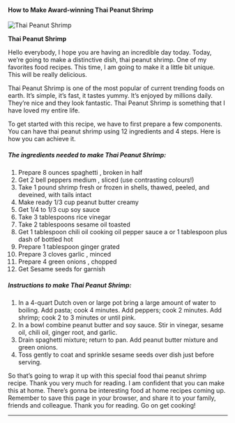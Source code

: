             

#### How to Make Award-winning Thai Peanut Shrimp

![Thai Peanut Shrimp](https://img-global.cpcdn.com/recipes/db41dd97112381b0/751x532cq70/thai-peanut-shrimp-recipe-main-photo.jpg)

**Thai Peanut Shrimp**

Hello everybody, I hope you are having an incredible day today. Today, we’re going to make a distinctive dish, thai peanut shrimp. One of my favorites food recipes. This time, I am going to make it a little bit unique. This will be really delicious.

Thai Peanut Shrimp is one of the most popular of current trending foods on earth. It’s simple, it’s fast, it tastes yummy. It’s enjoyed by millions daily. They’re nice and they look fantastic. Thai Peanut Shrimp is something that I have loved my entire life.

To get started with this recipe, we have to first prepare a few components. You can have thai peanut shrimp using 12 ingredients and 4 steps. Here is how you can achieve it.

##### The ingredients needed to make Thai Peanut Shrimp:

1.  Prepare 8 ounces spaghetti , broken in half
2.  Get 2 bell peppers medium , sliced (use contrasting colours!)
3.  Take 1 pound shrimp fresh or frozen in shells, thawed, peeled, and deveined, with tails intact
4.  Make ready 1/3 cup peanut butter creamy
5.  Get 1/4 to 1/3 cup soy sauce
6.  Take 3 tablespoons rice vinegar
7.  Take 2 tablespoons sesame oil toasted
8.  Get 1 tablespoon chili oil cooking oil pepper sauce a or 1 tablespoon plus dash of bottled hot
9.  Prepare 1 tablespoon ginger grated
10.  Prepare 3 cloves garlic , minced
11.  Prepare 4 green onions , chopped
12.  Get Sesame seeds for garnish

##### Instructions to make Thai Peanut Shrimp:

1.  In a 4-quart Dutch oven or large pot bring a large amount of water to boiling. Add pasta; cook 4 minutes. Add peppers; cook 2 minutes. Add shrimp; cook 2 to 3 minutes or until pink.
2.  In a bowl combine peanut butter and soy sauce. Stir in vinegar, sesame oil, chili oil, ginger root, and garlic.
3.  Drain spaghetti mixture; return to pan. Add peanut butter mixture and green onions.
4.  Toss gently to coat and sprinkle sesame seeds over dish just before serving.

So that’s going to wrap it up with this special food thai peanut shrimp recipe. Thank you very much for reading. I am confident that you can make this at home. There’s gonna be interesting food at home recipes coming up. Remember to save this page in your browser, and share it to your family, friends and colleague. Thank you for reading. Go on get cooking!

* * *